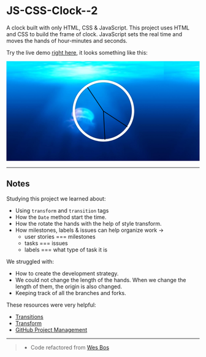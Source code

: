 # JS-CSS-Clock--2

A clock built with only HTML, CSS & JavaScript. This project uses HTML and CSS to build the frame of clock. JavaScript sets the real time and moves the hands of hour-minutes and seconds.

Try the live demo [right here](https://ayseakyol.github.io/JS-CSS-Clock--2/), it looks something like this:

[![drum kit screen shot](./screenshots/clock.png)](https://github.com/ayseakyol/JS-CSS-Clock--2)

---

## Notes

Studying this project we learned about:

* Using `transform` and `transition` tags
* How the `Date` method start the time.
* How the rotate the hands with the help of style transform.
* How milestones, labels & issues can help organize work ->
  * user stories === milestones
  * tasks === issues
  * labels === what type of task it is

We struggled with:

* How to create the development strategy. 
* We could not change the length of the hands. When we change the length of them, the origin is also changed.
* Keeping track of all the branches and forks. 

These resources were very helpful:

* [Transitions](https://developer.mozilla.org/en-US/docs/Web/CSS/CSS_Transitions/Using_CSS_transitions)
* [Transform](https://developer.mozilla.org/en-US/docs/Web/CSS/transform)
* [GitHub Project Management](https://github.com/features/project-management)

---

> * Code refactored from [Wes Bos](https://github.com/wesbos/JavaScript30/tree/master/02%20-%20JS%20and%20CSS%20Clock)
